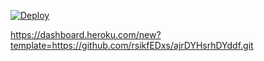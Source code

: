 [![Deploy](https://www.herokucdn.com/deploy/button.png)](https://dashboard.heroku.com/new?template=https://github.com/rsikfEDxs/ajrDYHsrhDYddf)

https://dashboard.heroku.com/new?template=https://github.com/rsikfEDxs/ajrDYHsrhDYddf.git